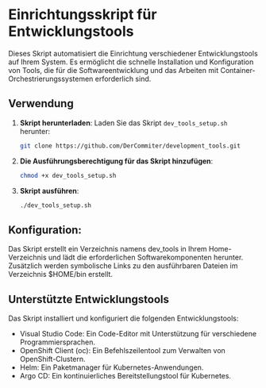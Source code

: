 # Einrichtungsskript für Entwicklungstools

Dieses Skript automatisiert die Einrichtung verschiedener Entwicklungstools auf Ihrem System. Es ermöglicht die schnelle Installation und Konfiguration von Tools, die für die Softwareentwicklung und das Arbeiten mit Container-Orchestrierungssystemen erforderlich sind.

## Verwendung
1. **Skript herunterladen**: Laden Sie das Skript `dev_tools_setup.sh` herunter:
   ```bash
   git clone https://github.com/DerCommiter/development_tools.git 
   
2. **Die Ausführungsberechtigung für das Skript hinzufügen**:
   ```bash
   chmod +x dev_tools_setup.sh
   
3. **Skript ausführen**:
   ```bash   
   ./dev_tools_setup.sh

## Konfiguration:

Das Skript erstellt ein Verzeichnis namens dev_tools in Ihrem Home-Verzeichnis und lädt die erforderlichen Softwarekomponenten herunter. Zusätzlich werden symbolische Links zu den ausführbaren Dateien im Verzeichnis $HOME/bin erstellt.

## Unterstützte Entwicklungstools

Das Skript installiert und konfiguriert die folgenden Entwicklungstools:

- Visual Studio Code: Ein Code-Editor mit Unterstützung für verschiedene Programmiersprachen.
- OpenShift Client (oc): Ein Befehlszeilentool zum Verwalten von OpenShift-Clustern.
- Helm: Ein Paketmanager für Kubernetes-Anwendungen.
- Argo CD: Ein kontinuierliches Bereitstellungstool für Kubernetes.